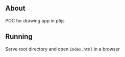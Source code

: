 ## About

POC for drawing app in p5js

## Running

Serve root directory and open `index.html` in a browser
